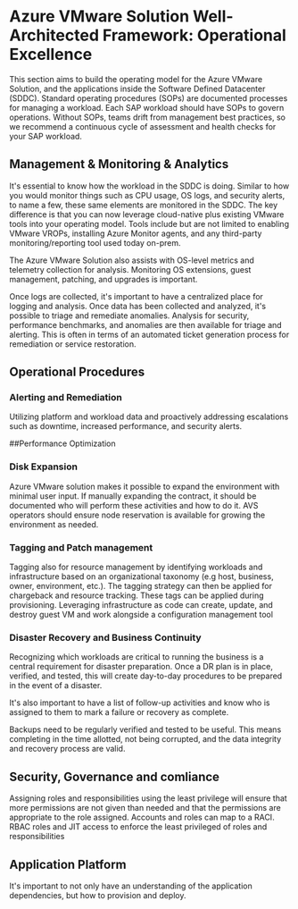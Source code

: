 # Azure VMware Solution Well-Architected Framework: Operational Excellence

This section aims to build the operating model for the Azure VMware Solution, and the applications inside the Software Defined Datacenter (SDDC). Standard operating procedures (SOPs) are documented processes for managing a workload. Each SAP workload should have SOPs to govern operations. Without SOPs, teams drift from management best practices, so we recommend a continuous cycle of assessment and health checks for your SAP workload.

## Management & Monitoring & Analytics

It's essential to know how the workload in the SDDC is doing. Similar to how you would monitor things such as CPU usage, OS logs, and security alerts, to name a few, these same elements are monitored in the SDDC. The key difference is that you can now leverage cloud-native plus existing VMware tools into your operating model. Tools include but are not limited to enabling VMware VROPs, installing Azure Monitor agents, and any third-party monitoring/reporting tool used today on-prem. 


The Azure VMware Solution also assists with OS-level metrics and telemetry collection for analysis. Monitoring OS extensions, guest management, patching, and upgrades is important.

Once logs are collected, it's important to have a centralized place for logging and analysis. Once data has been collected and analyzed, it's possible to triage and remediate anomalies. Analysis for security, performance benchmarks, and anomalies are then available for triage and alerting. This is often in terms of an automated ticket generation process for remediation or service restoration. 


## Operational Procedures 

### Alerting and Remediation 
Utilizing platform and workload data and proactively addressing escalations such as downtime, increased performance, and security alerts. 

##Performance Optimization

### Disk Expansion 
Azure VMware solution makes it possible to expand the environment with minimal user input. If manually expanding the contract, it should be documented who will perform these activities and how to do it. AVS operators should ensure node reservation is available for growing the environment as needed. 

### Tagging and Patch management 

Tagging also for resource management by identifying workloads and infrastructure based on an organizational taxonomy (e.g host, business, owner, environment, etc.). The tagging strategy can then be applied for chargeback and resource tracking. These tags can be applied during provisioning. Leveraging infrastructure as code can create, update, and destroy guest VM and work alongside a configuration management tool 

### Disaster Recovery and Business Continuity

Recognizing which workloads are critical to running the business is a central requirement for disaster preparation. Once a DR plan is in place, verified, and tested, this will create day-to-day procedures to be prepared in the event of a disaster. 

It's also important to have a list of follow-up activities and know who is assigned to them to mark a failure or recovery as complete. 

Backups need to be regularly verified and tested to be useful. This means completing in the time allotted, not being corrupted, and the data integrity and recovery process are valid. 

## Security, Governance and comliance

Assigning roles and responsibilities using the least privilege will ensure that more permissions are not given than needed and that the permissions are appropriate to the role assigned. Accounts and roles can map to a RACI. RBAC roles and JIT access to enforce the least privileged of roles and responsibilities

## Application Platform

It's important to not only have an understanding of the application dependencies, but how to provision and deploy.


